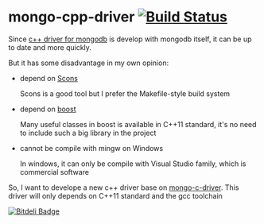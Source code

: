 mongo-cpp-driver [![Build Status](https://travis-ci.org/newkedison/mongo-cpp-driver.png?branch=master)](https://travis-ci.org/newkedison/mongo-cpp-driver)
================

Since [c++ driver for mongodb](http://dl.mongodb.org/dl/cxx-driver/) is develop with mongodb itself, it can be up to date and more quickly.

But it has some disadvantage in my own opinion:

* depend on [Scons](http://www.scons.org/)

  Scons is a good tool but I prefer the Makefile-style build system
  
* depend on [boost](http://www.boost.org/)

  Many useful classes in boost is available in C++11 standard, it's no need to include such a big library in the project

* cannot be compile with mingw on Windows

  In windows, it can only be compile with Visual Studio family, which is commercial software
  
So, I want to develope a new c++ driver base on [mongo-c-driver](https://github.com/mongodb/mongo-c-driver).
This driver will only depends on C++11 standard and the gcc toolchain




[![Bitdeli Badge](https://d2weczhvl823v0.cloudfront.net/newkedison/mongo-cpp-driver/trend.png)](https://bitdeli.com/free "Bitdeli Badge")


